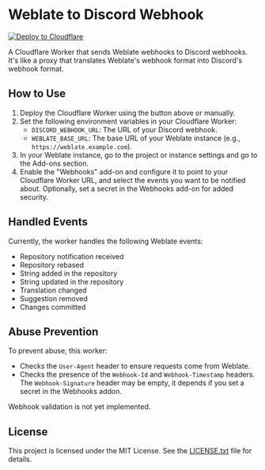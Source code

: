 # Weblate to Discord Webhook

[![Deploy to Cloudflare](https://deploy.workers.cloudflare.com/button)](https://deploy.workers.cloudflare.com/?url=https://github.com/CuteTenshii/weblate-discord-webhook)

A Cloudflare Worker that sends Weblate webhooks to Discord webhooks. It's like a proxy that translates Weblate's webhook format into Discord's webhook format.

## How to Use

1. Deploy the Cloudflare Worker using the button above or manually.
2. Set the following environment variables in your Cloudflare Worker:
   - `DISCORD_WEBHOOK_URL`: The URL of your Discord webhook.
   - `WEBLATE_BASE_URL`: The base URL of your Weblate instance (e.g., `https://weblate.example.com`).
3. In your Weblate instance, go to the project or instance settings and go to the Add-ons section.
4. Enable the "Webhooks" add-on and configure it to point to your Cloudflare Worker URL, and select the events you want to be notified about.
   Optionally, set a secret in the Webhooks add-on for added security.

## Handled Events

Currently, the worker handles the following Weblate events:
- Repository notification received
- Repository rebased
- String added in the repository
- String updated in the repository
- Translation changed
- Suggestion removed
- Changes committed

## Abuse Prevention

To prevent abuse, this worker:
- Checks the `User-Agent` header to ensure requests come from Weblate.
- Checks the presence of the `Webhook-Id` and `Webhook-Timestamp` headers.
  The `Webhook-Signature` header may be empty, it depends if you set a secret in the Webhooks addon.

Webhook validation is not yet implemented.

## License

This project is licensed under the MIT License. See the [LICENSE.txt](LICENSE.txt) file for details.